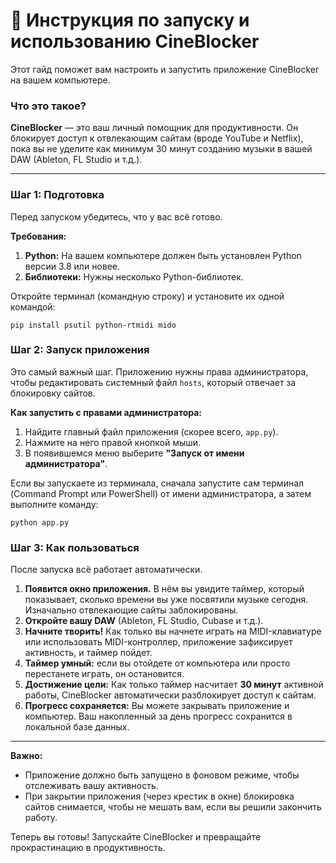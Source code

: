 # 🚀 Инструкция по запуску и использованию CineBlocker

Этот гайд поможет вам настроить и запустить приложение CineBlocker на вашем компьютере.

### Что это такое?

**CineBlocker** — это ваш личный помощник для продуктивности. Он блокирует доступ к отвлекающим сайтам (вроде YouTube и Netflix), пока вы не уделите как минимум 30 минут созданию музыки в вашей DAW (Ableton, FL Studio и т.д.).

---

### Шаг 1: Подготовка

Перед запуском убедитесь, что у вас всё готово.

**Требования:**
1.  **Python:** На вашем компьютере должен быть установлен Python версии 3.8 или новее.
2.  **Библиотеки:** Нужны несколько Python-библиотек.

Откройте терминал (командную строку) и установите их одной командой:
```shell
pip install psutil python-rtmidi mido
```

### Шаг 2: Запуск приложения

Это самый важный шаг. Приложению нужны права администратора, чтобы редактировать системный файл `hosts`, который отвечает за блокировку сайтов.

**Как запустить с правами администратора:**

1.  Найдите главный файл приложения (скорее всего, `app.py`).
2.  Нажмите на него правой кнопкой мыши.
3.  В появившемся меню выберите **"Запуск от имени администратора"**.

Если вы запускаете из терминала, сначала запустите сам терминал (Command Prompt или PowerShell) от имени администратора, а затем выполните команду:
```shell
python app.py
```

### Шаг 3: Как пользоваться

После запуска всё работает автоматически.

1.  **Появится окно приложения.** В нём вы увидите таймер, который показывает, сколько времени вы уже посвятили музыке сегодня. Изначально отвлекающие сайты заблокированы.
2.  **Откройте вашу DAW** (Ableton, FL Studio, Cubase и т.д.).
3.  **Начните творить!** Как только вы начнете играть на MIDI-клавиатуре или использовать MIDI-контроллер, приложение зафиксирует активность, и таймер пойдет.
4.  **Таймер умный:** если вы отойдете от компьютера или просто перестанете играть, он остановится.
5.  **Достижение цели:** Как только таймер насчитает **30 минут** активной работы, CineBlocker автоматически разблокирует доступ к сайтам.
6.  **Прогресс сохраняется:** Вы можете закрывать приложение и компьютер. Ваш накопленный за день прогресс сохранится в локальной базе данных.

---

**Важно:**
*   Приложение должно быть запущено в фоновом режиме, чтобы отслеживать вашу активность.
*   При закрытии приложения (через крестик в окне) блокировка сайтов снимается, чтобы не мешать вам, если вы решили закончить работу.

Теперь вы готовы! Запускайте CineBlocker и превращайте прокрастинацию в продуктивность.